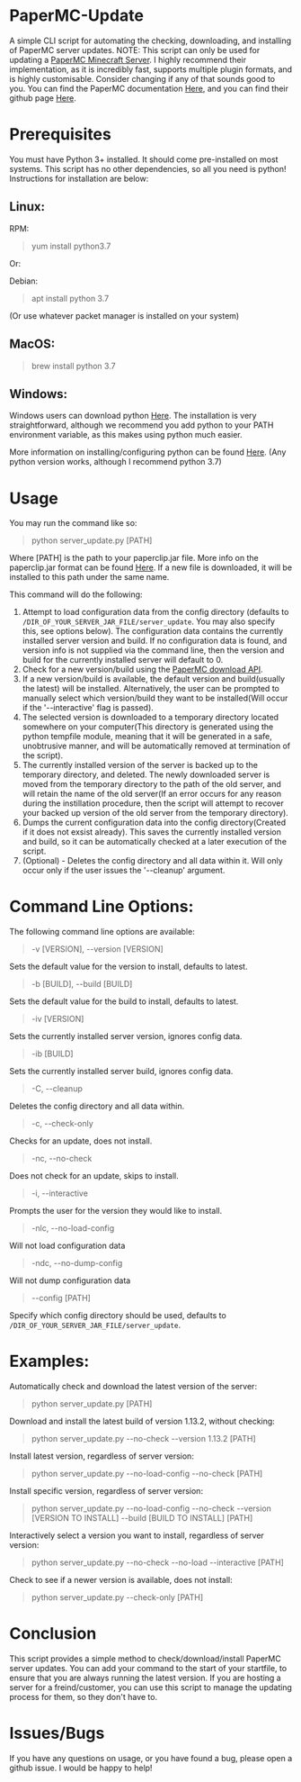 # PaperMC-Update
A simple CLI script for automating the checking, downloading, and installing of PaperMC server updates.
NOTE: This script can only be used for updating a [PaperMC Minecraft Server](https://papermc.io/). I highly recommend their implementation, as it is incredibly fast, supports multiple plugin formats, and is highly customisable. Consider changing if any of that sounds good to you. You can find the PaperMC documentation [Here](https://paper.readthedocs.io/en/latest/), and you can find their github page [Here](https://github.com/PaperMC).

# Prerequisites
You must have Python 3+ installed. It should come pre-installed on most systems. This script has no other dependencies, so all you need is python! Instructions for installation are below:

## Linux:

RPM:
>yum install python3.7

Or:

Debian:
>apt install python 3.7

(Or use whatever packet manager is installed on your system)
## MacOS:

>brew install python 3.7

## Windows:

Windows users can download python [Here](https://www.python.org/downloads/). The installation is very straightforward, although we recommend you add python to your PATH environment variable, as this makes using python much easier.

More information on installing/configuring python can be found [Here](https://www.python.org/downloads/).
(Any python version works, although I recommend python 3.7)

# Usage

You may run the command like so:

> python server_update.py [PATH]

Where [PATH] is the path to your paperclip.jar file. More info on the paperclip.jar format can be found [Here](https://paper.readthedocs.io/en/latest/about/structure.html#id2). If a new file is downloaded, it will be installed to this path under the same name.

This command will do the following:

1. Attempt to load configuration data from the config directory (defaults to `/DIR_OF_YOUR_SERVER_JAR_FILE/server_update`. You may also specify this, see options below). The configuration data contains the currently installed server version and build. If no configuration data is found, and version info is not supplied via the command line, then the version and build for the currently installed server will default to 0.
2. Check for a new version/build using the [PaperMC download API](https://paper.readthedocs.io/en/latest/site/api.html#downloads-api).
3. If a new version/build is available, the default version and build(usually the latest) will be installed. Alternatively, the user can be prompted to manually select which version/build they want to be installed(Will occur if the '--interactive' flag is passed).
4. The selected version is downloaded to a temporary directory located somewhere on your computer(This directory is generated using the python tempfile module, meaning that it will be generated in a safe, unobtrusive manner, and will be automatically removed at termination of the script).
5. The currently installed version of the server is backed up to the temporary directory, and deleted. The newly downloaded server is moved from the temporary directory to the path of the old server, and will retain the name of the old server(If an error occurs for any reason during the instillation procedure, then the script will attempt to recover your backed up version of the old server from the temporary directory).
6. Dumps the current configuration data into the config directory(Created if it does not exsist already). This saves the currently installed version and build, so it can be automatically checked at a later execution of the script.
7. (Optional) - Deletes the config directory and all data within it. Will only occur only if the user issues the '--cleanup' argument.

# Command Line Options:

The following command line options are available:

>-v [VERSION], --version [VERSION]

Sets the default value for the version to install, defaults to latest.
>-b [BUILD], --build [BUILD]

Sets the default value for the build to install, defaults to latest.
>-iv [VERSION]

Sets the currently installed server version, ignores config data.
>-ib [BUILD]

Sets the currently installed server build, ignores config data.
>-C, --cleanup

Deletes the config directory and all data within.
>-c, --check-only

Checks for an update, does not install.
>-nc, --no-check

Does not check for an update, skips to install.
>-i, --interactive

Prompts the user for the version they would like to install.
>-nlc, --no-load-config

Will not load configuration data
>-ndc, --no-dump-config

Will not dump configuration data

>--config [PATH]

Specify which config directory should be used, defaults to `/DIR_OF_YOUR_SERVER_JAR_FILE/server_update`.

# Examples:

Automatically check and download the latest version of the server:
>python server_update.py [PATH]

Download and install the latest build of version 1.13.2, without checking:
>python server_update.py --no-check --version 1.13.2 [PATH]

Install latest version, regardless of server version:
>python server_update.py --no-load-config  --no-check [PATH]

Install specific version, regardless of server version:
>python server_update.py --no-load-config --no-check --version [VERSION TO INSTALL] --build [BUILD TO INSTALL] [PATH]

Interactively select a version you want to install, regardless of server version:
>python server_update.py --no-check --no-load --interactive [PATH]

Check to see if a newer version is available, does not install:
>python server_update.py --check-only [PATH]

# Conclusion

This script provides a simple method to check/download/install PaperMC server updates. You can add your command to the start of your startfile, to ensure that you are always running the latest version. If you are hosting a server for a freind/customer, you can use this script to manage the updating process for them, so they don't have to.

# Issues/Bugs

If you have any questions on usage, or you have found a bug, please open a github issue. I would be happy to help!
